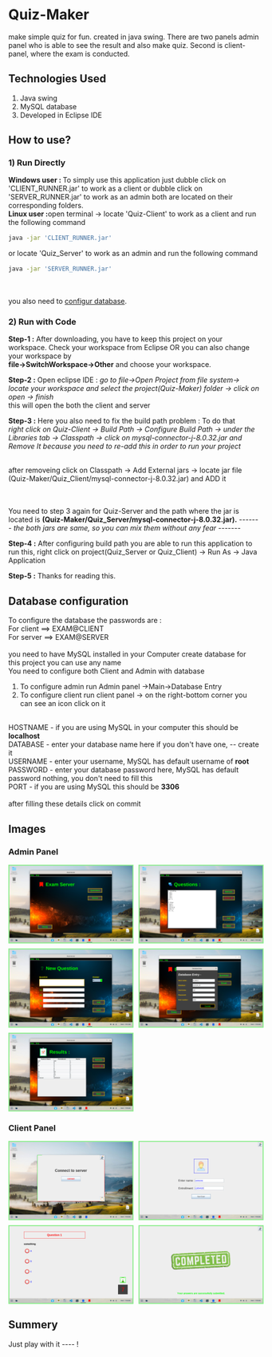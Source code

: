 # Quiz-Maker
make simple quiz for fun. created in java swing. There are two panels admin panel who is able to see the result and also make quiz. Second is client-panel, where the exam is conducted.

## Technologies Used
1. Java swing
2. MySQL database   
3. Developed in Eclipse IDE


## How to use?

### 1) Run Directly
<b>Windows user : </b>To simply use this application just dubble click on 'CLIENT_RUNNER.jar' to work as a client or  dubble click on 'SERVER_RUNNER.jar' to work as an admin both are located on their corresponding folders.
<br>
<b>Linux user :</b>open terminal -> locate 'Quiz-Client' to work as a client and run the following command
```bash
java -jar 'CLIENT_RUNNER.jar'
```
or locate 'Quiz_Server' to work as an admin and run the following command
```bash
java -jar 'SERVER_RUNNER.jar'
```

<br><br>
you also need to <a href="#scroll">configur database</a>.

### 2) Run with Code

 <b>Step-1 :</b> After downloading, you have to keep this project on your workspace. Check your workspace from Eclipse OR you can also change your workspace by <br>
   <b>file->SwitchWorkspace->Other</b>
   and choose your workspace.

<b>Step-2 :</b> Open eclipse IDE : 
     <i>go to file->Open Project from file system-> locate your workspace and select the project(Quiz-Maker) folder -> click on open -> finish</i> <br>
     this will open the both the client and server

<b>Step-3 :</b> Here you also need to fix the build path problem : To do that <br>
 <i>right click on Quiz-Client -> Build Path -> Configure Build Path -> under the Libraries tab -> Classpath -> click on mysql-connector-j-8.0.32.jar and Remove It because you need to re-add this in order to run your project</i>

 <br>
 after removeing click on Classpath -> Add External jars -> locate jar file (Quiz-Maker/Quiz_Client/mysql-connector-j-8.0.32.jar) and ADD it

 <br><br>You need to step 3 again for Quiz-Server and the path where the jar is located is <b>(Quiz-Maker/Quiz_Server/mysql-connector-j-8.0.32.jar).</b><i> ------- the both jars are same, so you can mix them without any fear ------- </i>

<b>Step-4 :</b> After configuring build path you are able to run this application to run this, right click on project(Quiz_Server or Quiz_Client) -> Run As -> Java Application 

<b>Step-5 :</b> Thanks for reading this.

## Database<span id="scroll"></span> configuration 

To configure the database the passwords are :<br>
 For client ==> EXAM@CLIENT<br>
 For server ==> EXAM@SERVER<br>
<br>
you need to have MySQL installed in your Computer
create database for this project you can use any name
<br>
You need to configure both Client and Admin with database <br>
1. To configure admin run Admin panel ->Main->Database Entry<br>
2. To configure client run client panel -> on the right-bottom corner you can see an icon click on it<br>

<br>HOSTNAME - if you are using MySQL in your computer this should be <b>localhost</b>
<br>DATABASE - enter your database name here if you don't have one, -- create it 
<br>USERNAME - enter your username, MySQL has default username of <b>root</b>
<br>PASSWORD - enter your database password here, MySQL has default password nothing, you don't need to fill this 
<br>PORT - if you are using MySQL this should be <b>3306</b>
<br><br>
after filling these details click on commit

## Images

### Admin Panel
  

<div style="display: flex;flex-direction: column; grid-gap: 10px;">
    <div style="display: flex; grid-gap: 10px;">
        <img src="images/s1.png" alt="screenshots" width="49%" style="border: 2px solid lightgreen"/>
        <img src="images/s2.png" alt="screenshots" width="49%" style="border: 2px solid lightgreen"/>
    </div>
    <div style="display: flex; grid-gap: 10px;">
        <img src="images/s3.png" alt="screenshots" width="49%" style="border: 2px solid lightgreen"/>
        <img src="images/s4.png" alt="screenshots" width="49%" style="border: 2px solid lightgreen"/>
    </div>
      <div style="display: flex; grid-gap: 10px;">
        <img src="images/s11.png" alt="screenshots" width="49%" style="border: 2px solid lightgreen"/>
    </div>
</div>


### Client Panel
  

<div style="display: flex;flex-direction: column; grid-gap: 10px;">
    <div style="display: flex; grid-gap: 10px;">
        <img src="images/s5.png" alt="screenshots" width="49%" style="border: 2px solid lightgreen"/>
        <img src="images/s8.png" alt="screenshots" width="49%" style="border: 2px solid lightgreen"/>
    </div>
      <div style="display: flex; grid-gap: 10px;">
        <img src="images/s9.png" alt="screenshots" width="49%" style="border: 2px solid lightgreen"/>
        <img src="images/s10.png" alt="screenshots" width="49%" style="border: 2px solid lightgreen"/>
    </div>
</div>


## Summery 

Just play with it ---- !